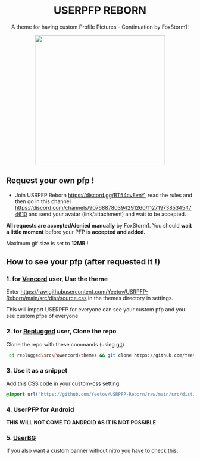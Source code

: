 <h1 align="center">USERPFP REBORN</h1>
<p align="center">A theme for having custom Profile Pictures - Continuation by FoxStorm1!</p>

<p align="center"><img height="350" align="center" src="https://cdn.discordapp.com/attachments/941739137038417940/989131870933508096/lv_0_20220622133603.gif"></p>

## Request your own pfp !
* Join USRPFP Reborn https://discord.gg/BT54cvEvnY, read the rules and then go in this channel https://discord.com/channels/907688780394291260/1127197385345474610 and send your avatar (link/attachment) and wait to be accepted.

**All requests are accepted/denied manually** by FoxStorm1. You should **wait a little moment** before your PFP **is accepted and added.**

Maximum gif size is set to **12MB** !

## How to see your pfp (after requested it !)

### 1. for [Vencord](https://vencord.dev) user, Use the theme

Enter https://raw.githubusercontent.com/Yeetov/USRPFP-Reborn/main/src/dist/source.css in the themes directory in settings.

This will import USERPFP for everyone can see your custom pfp and you see custom pfps of everyone
### 2. for [Replugged](https://replugged.dev/) user, Clone the repo

Clone the repo with these commands (using [git](https://git-scm.com/downloads))

```bash
 cd replugged\src\Powercord\themes && git clone https://github.com/Yeetov/USRPFP-Reborn
 ```

### 3. Use it as a snippet

Add this CSS code in your custom-css setting.

```css
@import url("https://github.com/Yeetov/USRPFP-Reborn/raw/main/src/dist/source.css");
```

### 4. UserPFP for Android
**THIS WILL NOT COME TO ANDROID AS IT IS NOT POSSIBLE**

### 5. [UserBG](https://github.com/Discord-Custom-Covers/usrbg)
If you also want a custom banner without nitro you have to check [this](https://github.com/Discord-Custom-Covers/usrbg).
